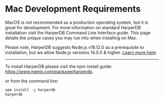 # Mac Development Requirements

MacOS is not recommended as a production operating system, but it is great for development. For more information on standard HarperDB installation visit the HarperDB Command Line Interface guide. This page details the unique cases you may run into when installing on Mac.



Please note, HarperDB suggests Node.js v18.12.0 as a prerequisite to installation, but we allow Node.js versions 14.0.0 & higher. [Learn more here](node-ver-requirement.md).

---

To install HarperDB please visit the npm install guide: https://www.npmjs.com/package/harperdb.

or from the command line:
```bash 
npm install -g harperdb
harperdb
```
